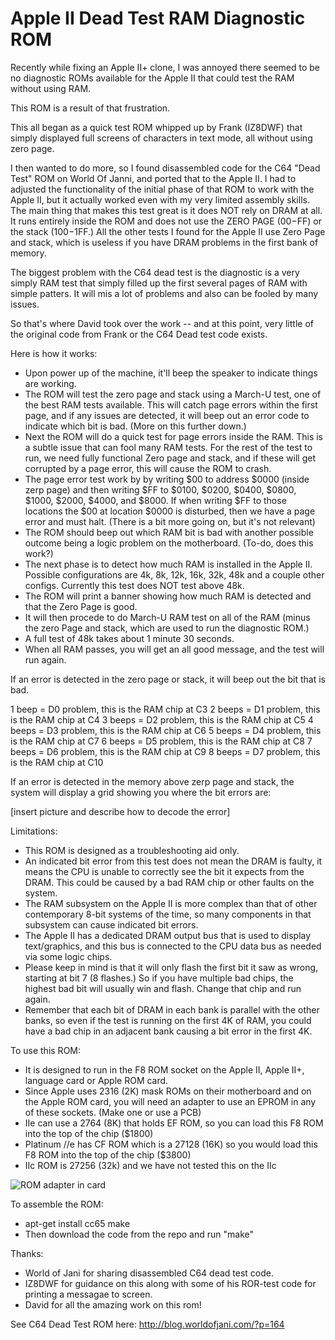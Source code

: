 # Apple II Dead Test RAM Diagnostic ROM
Recently while fixing an Apple II+ clone, I was annoyed there seemed to be no diagnostic ROMs available for the Apple II that could test the RAM without using RAM. 

This ROM is a result of that frustration.

This all began as a quick test ROM whipped up by Frank (IZ8DWF) that simply displayed full screens of characters in text mode, all without using zero page. 

I then wanted to do more, so I found disassembled code for the C64 "Dead Test" ROM on World Of Janni, and ported that to the Apple II. I had to adjusted the functionality of the initial phase of that ROM to work with the Apple II, but it actually worked even with my very limited assembly skills. The main thing that makes this test great is it does NOT rely on DRAM at all. It runs entirely inside the ROM and does not use the ZERO PAGE ($00-$FF) or the stack ($100-$1FF.) All the other tests I found for the Apple II use Zero Page and stack, which is useless if you have DRAM problems in the first bank of memory. 

The biggest problem with the C64 dead test is the diagnostic is a very simply RAM test that simply filled up the first several pages of RAM with simple patters. It will mis a lot of problems and also can be fooled by many issues.

So that's where David took over the work -- and at this point, very little of the original code from Frank or the C64 Dead test code exists. 

Here is how it works:

* Upon power up of the machine, it'll beep the speaker to indicate things are working.
* The ROM will test the zero page and stack using a March-U test, one of the best RAM tests available. This will catch page errors within the first page, and if any issues are detected, it will beep out an error code to indicate which bit is bad. (More on this further down.)
* Next the ROM will do a quick test for page errors inside the RAM. This is a subtle issue that can fool many RAM tests. For the rest of the test to run, we need fully functional Zero page and stack, and if these will get corrupted by a page error, this will cause the ROM to crash.
* The page error test work by by writing $00 to address $0000 (inside zerp page) and then writing $FF to $0100, $0200, $0400, $0800, $1000, $2000, $4000, and $8000. If when writing $FF to those locations the $00 at location $0000 is disturbed, then we have a page error and must halt. (There is a bit more going on, but it's not relevant)
* The ROM should beep out which RAM bit is bad with another possible outcome being a logic problem on the motherboard. (To-do, does this work?)
* The next phase is to detect how much RAM is installed in the Apple II. Possible configurations are 4k, 8k, 12k, 16k, 32k, 48k and a couple other configs. Currently this test does NOT test above 48k.
* The ROM will print a banner showing how much RAM is detected and that the Zero Page is good.
* It will then procede to do March-U RAM test on all of the RAM (minus the zero Page and stack, which are used to run the diagnostic ROM.)
* A full test of 48k takes about 1 minute 30 seconds.
* When all RAM passes, you will get an all good message, and the test will run again.

If an error is detected in the zero page or stack, it will beep out the bit that is bad.

1 beep = D0 problem, this is the RAM chip at C3
2 beeps = D1 problem, this is the RAM chip at C4
3 beeps = D2 problem, this is the RAM chip at C5
4 beeps = D3 problem, this is the RAM chip at C6
5 beeps = D4 problem, this is the RAM chip at C7
6 beeps = D5 problem, this is the RAM chip at C8
7 beeps = D6 problem, this is the RAM chip at C9
8 beeps = D7 problem, this is the RAM chip at C10

If an error is detected in the memory above zerp page and stack, the system will display a grid showing you where the bit errors are:

[insert picture and describe how to decode the error]

Limitations: 
* This ROM is designed as a troubleshooting aid only.
* An indicated bit error from this test does not mean the DRAM is faulty, it means the CPU is unable to correctly see the bit it expects from the DRAM. This could be caused by a bad RAM chip or other faults on the system.
* The RAM subsystem on the Apple II is more complex than that of other contemporary 8-bit systems of the time, so many components in that subsystem can cause indicated bit errors.
* The Apple II has a dedicated DRAM output bus that is used to display text/graphics, and this bus is connected to the CPU data bus as needed via some logic chips.
* Please keep in mind is that it will only flash the first bit it saw as wrong, starting at bit 7 (8 flashes.) So if you have multiple bad chips, the highest bad bit will usually win and flash. Change that chip and run again.
* Remember that each bit of DRAM in each bank is parallel with the other banks, so even if the test is running on the first 4K of RAM, you could have a bad chip in an adjacent bank causing a bit error in the first 4K. 

To use this ROM:
* It is designed to run in the F8 ROM socket on the Apple II, Apple II+, language card or Apple ROM card.
* Since Apple uses 2316 (2K) mask ROMs on their motherboard and on the Apple ROM card, you will need an adapter to use an EPROM in any of these sockets. (Make one or use a PCB)
* IIe can use a 2764 (8K) that holds EF ROM, so you can load this F8 ROM into the top of the chip ($1800)
* Platinum //e has CF ROM which is a 27128 (16K) so you would load this F8 ROM into the top of the chip ($3800)
* IIc ROM is 27256 (32k) and we have not tested this on the IIc

![ROM adapter in card](https://github.com/misterblack1/appleII_deadtest/blob/main/pictures/Screen%20Shot%202023-08-27%20at%207.45.43%20PM.png?raw=true)

To assemble the ROM:
* apt-get install cc65 make
* Then download the code from the repo and run "make"

Thanks: 
* World of Jani for sharing disassembled C64 dead test code.
* IZ8DWF for guidance on this along with some of his ROR-test code for printing a messagae to screen.
* David for all the amazing work on this rom!

See C64 Dead Test ROM here: http://blog.worldofjani.com/?p=164

